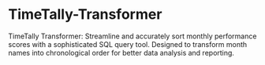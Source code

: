 # TimeTally-Transformer
TimeTally Transformer: Streamline and accurately sort monthly performance scores with a sophisticated SQL query tool. Designed to transform month names into chronological order for better data analysis and reporting.

